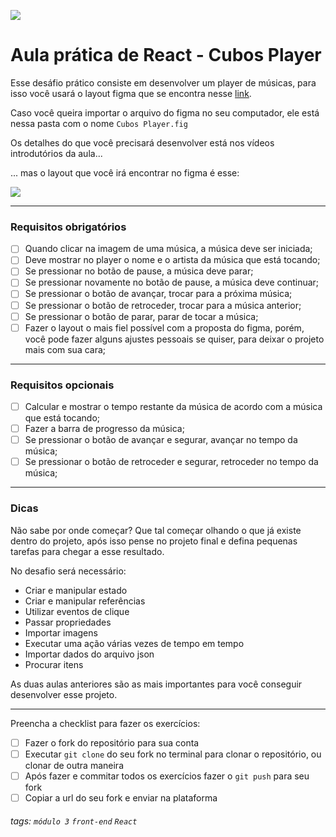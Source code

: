 ![](https://i.imgur.com/xG74tOh.png)

# Aula prática de React - Cubos Player

Esse desáfio prático consiste em desenvolver um player de músicas, para isso você usará o layout figma que se encontra nesse [link](https://www.figma.com/file/2RRh9uG0Mjj6p4p6ekVnNp/Cubos-Player?node-id=0%3A1).

Caso você queira importar o arquivo do figma no seu computador, ele está nessa pasta com o nome `Cubos Player.fig`

Os detalhes do que você precisará desenvolver está nos vídeos introdutórios da aula...

... mas o layout que você irá encontrar no figma é esse:

![](https://i.imgur.com/kU1nrcS.png)

---

### Requisitos obrigatórios

- [ ] Quando clicar na imagem de uma música, a música deve ser iniciada;
- [ ] Deve mostrar no player o nome e o artista da música que está tocando;
- [ ] Se pressionar no botão de pause, a música deve parar;
- [ ] Se pressionar novamente no botão de pause, a música deve continuar;
- [ ] Se pressionar o botão de avançar, trocar para a próxima música;
- [ ] Se pressionar o botão de retroceder, trocar para a música anterior;
- [ ] Se pressionar o botão de parar, parar de tocar a música;
- [ ] Fazer o layout o mais fiel possível com a proposta do figma, porém, você pode fazer alguns ajustes pessoais se quiser, para deixar o projeto mais com sua cara;

---

### Requisitos opcionais

- [ ] Calcular e mostrar o tempo restante da música de acordo com a música que está tocando;
- [ ] Fazer a barra de progresso da música;
- [ ] Se pressionar o botão de avançar e segurar, avançar no tempo da música;
- [ ] Se pressionar o botão de retroceder e segurar, retroceder no tempo da música;

---

### Dicas

Não sabe por onde começar? Que tal começar olhando o que já existe dentro do projeto, após isso pense no projeto final e defina pequenas tarefas para chegar a esse resultado.

No desafio será necessário:

- Criar e manipular estado
- Criar e manipular referências
- Utilizar eventos de clique
- Passar propriedades
- Importar imagens
- Executar uma ação várias vezes de tempo em tempo
- Importar dados do arquivo json
- Procurar itens

As duas aulas anteriores são as mais importantes para você conseguir desenvolver esse projeto.

---

Preencha a checklist para fazer os exercícios:

- [ ] Fazer o fork do repositório para sua conta
- [ ] Executar `git clone` do seu fork no terminal para clonar o repositório, ou clonar de outra maneira
- [ ] Após fazer e commitar todos os exercícios fazer o `git push` para seu fork
- [ ] Copiar a url do seu fork e enviar na plataforma

###### tags: `módulo 3` `front-end` `React`
